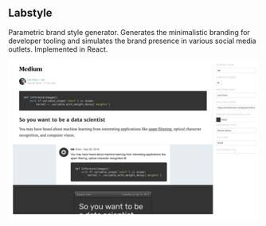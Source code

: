 ## Labstyle

Parametric brand style generator. Generates the minimalistic branding for developer tooling and simulates the brand presence in various social media outlets. Implemented in React.

![](./screenshot.png)
